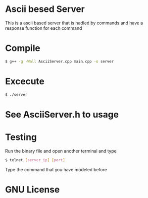 # Ascii besed Server

This is a ascii based server that is hadled by commands and have a response function for each command

# Compile
```sh
$ g++ -g -Wall AsciiServer.cpp main.cpp -o server
```
# Excecute
```sh
$ ./server
```

# See AsciiServer.h to usage

# Testing
Run the binary file and open another terminal and type
```sh
$ telnet [server_ip] [port]
```
Type the command that you have modeled before

# GNU License